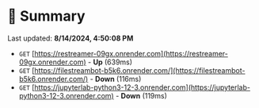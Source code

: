# 📖 Summary
Last updated: **8/14/2024, 4:50:08 PM**

- `GET` [https://restreamer-09gx.onrender.com](https://restreamer-09gx.onrender.com) - **Up** (639ms)
- `GET` [https://filestreambot-b5k6.onrender.com/](https://filestreambot-b5k6.onrender.com/) - **Down** (116ms)
- `GET` [https://jupyterlab-python3-12-3.onrender.com](https://jupyterlab-python3-12-3.onrender.com) - **Down** (119ms)
